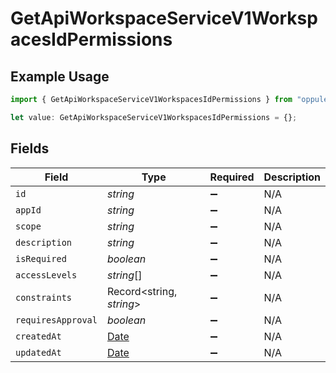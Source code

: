 # GetApiWorkspaceServiceV1WorkspacesIdPermissions

## Example Usage

```typescript
import { GetApiWorkspaceServiceV1WorkspacesIdPermissions } from "oppulence-backend-sdk/models/operations";

let value: GetApiWorkspaceServiceV1WorkspacesIdPermissions = {};
```

## Fields

| Field                                                                                         | Type                                                                                          | Required                                                                                      | Description                                                                                   |
| --------------------------------------------------------------------------------------------- | --------------------------------------------------------------------------------------------- | --------------------------------------------------------------------------------------------- | --------------------------------------------------------------------------------------------- |
| `id`                                                                                          | *string*                                                                                      | :heavy_minus_sign:                                                                            | N/A                                                                                           |
| `appId`                                                                                       | *string*                                                                                      | :heavy_minus_sign:                                                                            | N/A                                                                                           |
| `scope`                                                                                       | *string*                                                                                      | :heavy_minus_sign:                                                                            | N/A                                                                                           |
| `description`                                                                                 | *string*                                                                                      | :heavy_minus_sign:                                                                            | N/A                                                                                           |
| `isRequired`                                                                                  | *boolean*                                                                                     | :heavy_minus_sign:                                                                            | N/A                                                                                           |
| `accessLevels`                                                                                | *string*[]                                                                                    | :heavy_minus_sign:                                                                            | N/A                                                                                           |
| `constraints`                                                                                 | Record<string, *string*>                                                                      | :heavy_minus_sign:                                                                            | N/A                                                                                           |
| `requiresApproval`                                                                            | *boolean*                                                                                     | :heavy_minus_sign:                                                                            | N/A                                                                                           |
| `createdAt`                                                                                   | [Date](https://developer.mozilla.org/en-US/docs/Web/JavaScript/Reference/Global_Objects/Date) | :heavy_minus_sign:                                                                            | N/A                                                                                           |
| `updatedAt`                                                                                   | [Date](https://developer.mozilla.org/en-US/docs/Web/JavaScript/Reference/Global_Objects/Date) | :heavy_minus_sign:                                                                            | N/A                                                                                           |
